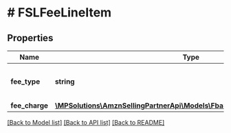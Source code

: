 # # FSLFeeLineItem

## Properties

Name | Type | Description | Notes
------------ | ------------- | ------------- | -------------
**fee_type** | **string** | The type of fee charged to the seller. |
**fee_charge** | [**\MPSolutions\AmznSellingPartnerApi\Models\FbaSmallAndLight\FSLMoneyType**](FSLMoneyType.md) |  |

[[Back to Model list]](../../README.md#models) [[Back to API list]](../../README.md#endpoints) [[Back to README]](../../README.md)

